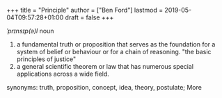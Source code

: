 +++
title = "Principle"
author = ["Ben Ford"]
lastmod = 2019-05-04T09:57:28+01:00
draft = false
+++

_ˈprɪnsɪp(ə)l_
noun

1.  a fundamental truth or proposition that serves as the foundation for a system
    of belief or behaviour or for a chain of reasoning. "the basic principles of
    justice"
2.  a general scientific theorem or law that has numerous special applications
    across a wide field.

synonyms:	truth, proposition, concept, idea, theory, postulate; More
